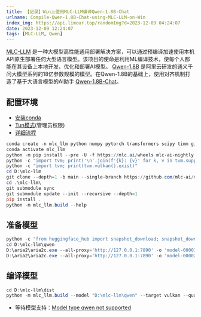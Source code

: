 ```yaml
---
title: 【记录】Win上使用MLC-LLM编译Qwen-1.8B-Chat
urlname: Compile-Qwen-1.8B-Chat-using-MLC-LLM-on-Win
index_img: https://api.limour.top/randomImg?d=2023-12-09 04:24:07
date: 2023-12-09 12:24:07
tags: [MLC-LLM, Qwen]
---
```

[MLC-LLM](https://github.com/mlc-ai/mlc-llm) 是一种大模型高性能通用部署解决方案，可以通过预编译加速使用本机API原生部署任何大型语言模型。该项目的使命是利用ML编译技术，使每个人都能在其设备上本地开发、优化和部署AI模型。
[Qwen-1.8B](https://huggingface.co/Qwen/Qwen-1_8B) 是阿里云研发的通义千问大模型系列的18亿参数规模的模型。在Qwen-1.8B的基础上，使用对齐机制打造了基于大语言模型的AI助手 [Qwen-1.8B-Chat](https://huggingface.co/Qwen/Qwen-1_8B-Chat)。
## 配置环境
+ [安装conda](/-ji-lu--an-zhuang-conda-bing-geng-huan-qing-hua-yuan)
+ [Tun模式](/Use-Tunnel-to-speed-up-the-connection-of-VPS)(管理员权限)
+ [详细流程](https://llm.mlc.ai/docs/install/tvm.html#install-tvm-unity)
```powershell
conda create -n mlc_llm python numpy pytorch transformers scipy timm git -c pytorch -c conda-forge
conda activate mlc_llm
python -m pip install --pre -U -f https://mlc.ai/wheels mlc-ai-nightly
python -c "import tvm; print('\n'.join(f'{k}: {v}' for k, v in tvm.support.libinfo().items()))"
python -c "import tvm; print(tvm.vulkan().exist)"
cd D:\mlc-llm
git clone --depth=1 -b main --single-branch https://github.com/mlc-ai/mlc-llm.git
cd .\mlc-llm\
git submodule sync
git submodule update --init --recursive --depth=1
pip install .
python -m mlc_llm.build --help
```
## 准备模型
```powershell
python -c "from huggingface_hub import snapshot_download; snapshot_download(repo_id='Qwen/Qwen-1_8B-Chat', local_dir='D:\mlc-llm\qwen', ignore_patterns=['*.h5', '*.ot', '*.msgpack', '*.safetensors'])"
cd D:\mlc-llm\qwen
D:\aria2\aria2c.exe --all-proxy='http://127.0.0.1:7890' -o 'model-00001-of-00002.safetensors' "https://huggingface.co/Qwen/Qwen-1_8B-Chat/resolve/main/model-00001-of-00002.safetensors?download=true"
D:\aria2\aria2c.exe --all-proxy='http://127.0.0.1:7890' -o 'model-00002-of-00002.safetensors' "https://huggingface.co/Qwen/Qwen-1_8B-Chat/resolve/main/model-00002-of-00002.safetensors?download=true"
```
## 编译模型
```powershell
cd D:\mlc-llm\dist
python -m mlc_llm.build --model "D:\mlc-llm\qwen" --target vulkan --quantization q0f16 --use-safetensors
```
+ 等待模型支持：[Model type qwen not supported](https://github.com/mlc-ai/mlc-llm/issues/1373)